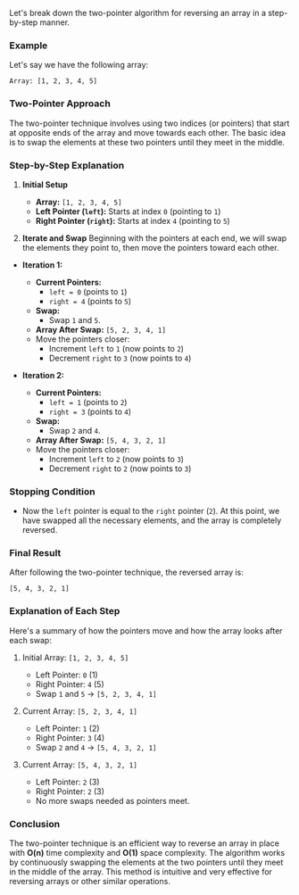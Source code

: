 Let's break down the two-pointer algorithm for reversing an array in a step-by-step manner.

### Example
Let's say we have the following array:

```
Array: [1, 2, 3, 4, 5]
```

### Two-Pointer Approach
The two-pointer technique involves using two indices (or pointers) that start at opposite ends of the array and move towards each other. The basic idea is to swap the elements at these two pointers until they meet in the middle.

### Step-by-Step Explanation

1. **Initial Setup**
   - **Array:** `[1, 2, 3, 4, 5]`
   - **Left Pointer (`left`):** Starts at index `0` (pointing to `1`)
   - **Right Pointer (`right`):** Starts at index `4` (pointing to `5`)

2. **Iterate and Swap**
Beginning with the pointers at each end, we will swap the elements they point to, then move the pointers toward each other.

- **Iteration 1:**
  - **Current Pointers:**
    - `left = 0` (points to `1`)
    - `right = 4` (points to `5`)
  - **Swap:**
    - Swap `1` and `5`.
  - **Array After Swap:** `[5, 2, 3, 4, 1]`
  - Move the pointers closer:
    - Increment `left` to `1` (now points to `2`)
    - Decrement `right` to `3` (now points to `4`)

- **Iteration 2:**
  - **Current Pointers:**
    - `left = 1` (points to `2`)
    - `right = 3` (points to `4`)
  - **Swap:**
    - Swap `2` and `4`.
  - **Array After Swap:** `[5, 4, 3, 2, 1]`
  - Move the pointers closer:
    - Increment `left` to `2` (now points to `3`)
    - Decrement `right` to `2` (now points to `3`)

### Stopping Condition
- Now the `left` pointer is equal to the `right` pointer (`2`). At this point, we have swapped all the necessary elements, and the array is completely reversed.

### Final Result
After following the two-pointer technique, the reversed array is:
```
[5, 4, 3, 2, 1]
```

### Explanation of Each Step
Here's a summary of how the pointers move and how the array looks after each swap:

1. Initial Array: `[1, 2, 3, 4, 5]`
   - Left Pointer: `0` (1)
   - Right Pointer: `4` (5)
   - Swap `1` and `5` → `[5, 2, 3, 4, 1]`
   
2. Current Array: `[5, 2, 3, 4, 1]`
   - Left Pointer: `1` (2)
   - Right Pointer: `3` (4)
   - Swap `2` and `4` → `[5, 4, 3, 2, 1]`

3. Current Array: `[5, 4, 3, 2, 1]`
   - Left Pointer: `2` (3)
   - Right Pointer: `2` (3)
   - No more swaps needed as pointers meet.

### Conclusion
The two-pointer technique is an efficient way to reverse an array in place with **O(n)** time complexity and **O(1)** space complexity. The algorithm works by continuously swapping the elements at the two pointers until they meet in the middle of the array. This method is intuitive and very effective for reversing arrays or other similar operations.